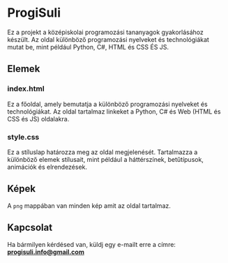 # ProgiSuli

Ez a projekt a középiskolai programozási tananyagok gyakorlásához készült. 
Az oldal különböző programozási nyelveket és technológiákat mutat be, mint például Python, C#, HTML és CSS ÉS JS.

## Elemek

### index.html

Ez a főoldal, amely bemutatja a különböző programozási nyelveket és technológiákat. 
Az oldal tartalmaz linkeket a Python, C# és Web (HTML és CSS és JS) oldalakra.

### style.css

Ez a stíluslap határozza meg az oldal megjelenését. 
Tartalmazza a különböző elemek stílusait, mint például a háttérszínek, betűtípusok, animációk és elrendezések.

## Képek

A `png` mappában van minden kép amit az oldal tartalmaz.

## Kapcsolat

Ha bármilyen kérdésed van, küldj egy e-mailt erre a címre: **progisuli.info@gmail.com**
